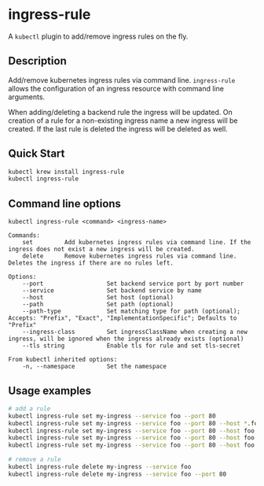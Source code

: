 # ingress-rule

A `kubectl` plugin to add/remove ingress rules on the fly.

## Description

Add/remove kubernetes ingress rules via command line.
`ingress-rule` allows the configuration of an ingress resource with command line arguments.  

When adding/deleting a backend rule the ingress will be updated.
On creation of a rule for a non-existing ingress name a new ingress will be created.
If the last rule is deleted the ingress will be deleted as well.

## Quick Start

```bash
kubectl krew install ingress-rule
kubectl ingress-rule
```

## Command line options

```
kubectl ingress-rule <command> <ingress-name>

Commands:
    set         Add kubernetes ingress rules via command line. If the ingress does not exist a new ingress will be created.
    delete      Remove kubernetes ingress rules via command line. Deletes the ingress if there are no rules left.

Options:
    --port                  Set backend service port by port number
    --service               Set backend service by name
    --host                  Set host (optional)
    --path                  Set path (optional)  
    --path-type             Set matching type for path (optional); Accepts: "Prefix", "Exact", "ImplementationSpecific"; Defaults to "Prefix"
    --ingress-class         Set ingressClassName when creating a new ingress, will be ignored when the ingress already exists (optional)
    --tls string            Enable tls for rule and set tls-secret

From kubectl inherited options:
    -n, --namespace         Set the namespace
```

## Usage examples

```bash
# add a rule
kubectl ingress-rule set my-ingress --service foo --port 80
kubectl ingress-rule set my-ingress --service foo --port 80 --host *.foo.com --namespace default
kubectl ingress-rule set my-ingress --service foo --port 80 --host foo.com --path /foo
kubectl ingress-rule set my-ingress --service foo --port 80 --host foo.com --path /foo --ingress-class nginx
kubectl ingress-rule set my-ingress --service foo --port 80 --host foo.com --tls my-tls-secret

# remove a rule
kubectl ingress-rule delete my-ingress --service foo
kubectl ingress-rule delete my-ingress --service foo --port 80
```
